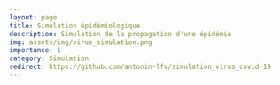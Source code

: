 ```yaml
---
layout: page
title: Simulation épidémiologique
description: Simulation de la propagation d'une épidémie
img: assets/img/virus_simulation.png
importance: 1
category: Simulation
redirect: https://github.com/antonin-lfv/simulation_virus_covid-19
---
```

